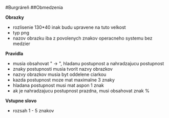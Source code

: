 #Burgráreň
##Obmedzenia

**Obrazky** 
* rozlisenie 130*40 inak budu upravene na tuto velkost
* typ png
* nazov obrazku iba z povolenych znakov operacneho systemu bez medzier
		
**Pravidla** 
* musia obsahovat " -> ", hladanu postupnost a nahradzajucu postupnost
* znaky postupnosti musia tvorit nazvy obrazkov
* nazvy obrazkov musia byt oddelene ciarkou
* kazda postupnost moze mat maximalne 3 znaky
* hladana postupnost musi mat aspon 1 znak
* ak je nahradzajucu postupnost prazdna, musi obsahovat znak %
		 
**Vstupne slovo** 
* rozsah 1 - 5 znakov